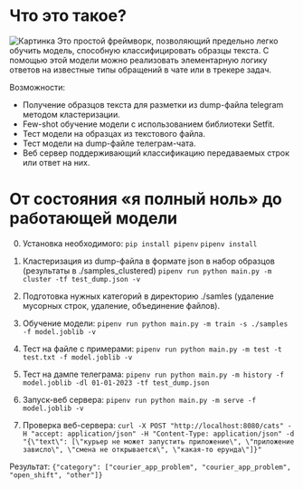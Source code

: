 # Что это такое?
![Картинка](https://user-images.githubusercontent.com/147685/240291033-f5a1f20c-f7f2-4b79-bcc8-7c603273ff4d.png)
Это простой фреймворк, позволяющий предельно легко обучить модель, способную классифицировать образцы текста. С помощью этой модели можно реализовать элементарную логику ответов на известные типы обращений в чате или в трекере задач.

Возможности:
* Получение образцов текста для разметки из dump-файла telegram методом кластеризации.
* Few-shot обучение модели с использованием библиотеки Setfit.
* Тест модели на образцах из текстового файла.
* Тест модели на dump-файле телеграм-чата.
* Веб сервер поддерживающий классификацию передаваемых строк или ответ на них.

# От состояния «я полный ноль» до работающей модели

0. Установка необходимого:
```pip install pipenv```
```pipenv install```

1. Кластеризация из dump-файла в формате json в набор образцов (результаты в ./samples_clustered)
```pipenv run python main.py -m cluster -tf test_dump.json -v```

2. Подготовка нужных категорий в директорию ./samles (удаление мусорных строк, удаление, объединение файлов).

2. Обучение модели:
```pipenv run python main.py -m train -s ./samples -f model.joblib -v```

3. Тест на файле с примерами:
```pipenv run python main.py -m test -t test.txt -f model.joblib -v```

4. Тест на дампе телеграма:
```pipenv run python main.py -m history -f model.joblib -dl 01-01-2023 -tf test_dump.json```

5. Запуск-веб сервера:
```pipenv run python main.py -m serve -f model.joblib -v```

6. Проверка веб-сервера:
```curl -X POST "http://localhost:8080/cats" -H "accept: application/json" -H "Content-Type: application/json" -d "{\"text\": [\"курьер не может запустить приложение\", \"приложение зависло\", \"смена не открывается\", \"какая-то ерунда\"]}"```

Результат:
```{"category": ["courier_app_problem", "courier_app_problem", "open_shift", "other"]}```

